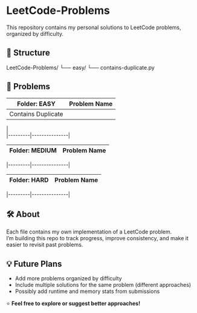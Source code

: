 # LeetCode-Problems

This repository contains my personal solutions to LeetCode problems, organized by difficulty.

## 📂 Structure
LeetCode-Problems/
└── easy/
└── contains-duplicate.py

## 📂 Problems

| Folder: EASY | Problem Name |
|---------|---------------|
|   Contains Duplicate    |
|   
|---------|---------------|

| Folder: MEDIUM | Problem Name |
|---------|---------------|

|---------|---------------|

| Folder: HARD | Problem Name |
|---------|---------------|

|---------|---------------|

## 🛠️ About

Each file contains my own implementation of a LeetCode problem.  
I’m building this repo to track progress, improve consistency, and make it easier to revisit past problems.

## 💡 Future Plans

- Add more problems organized by difficulty  
- Include multiple solutions for the same problem (different approaches)  
- Possibly add runtime and memory stats from submissions

⭐ **Feel free to explore or suggest better approaches!**
